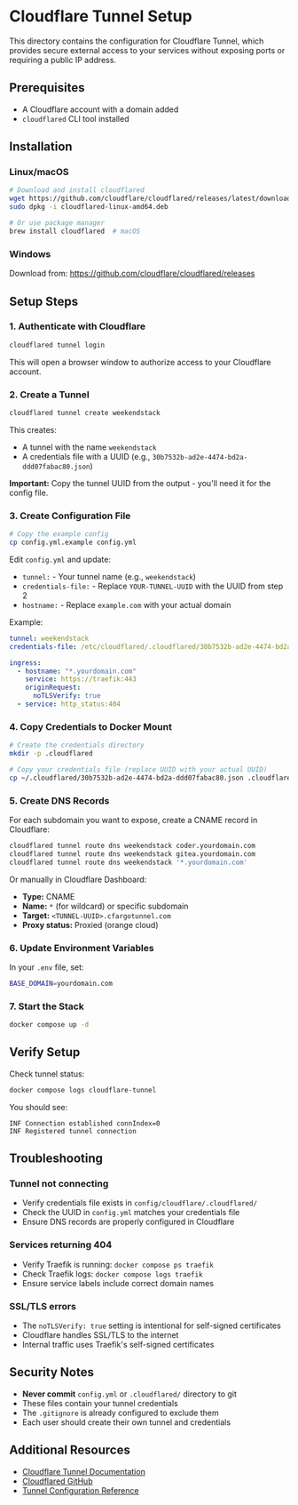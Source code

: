 # Cloudflare Tunnel Setup

This directory contains the configuration for Cloudflare Tunnel, which provides secure external access to your services without exposing ports or requiring a public IP address.

## Prerequisites

- A Cloudflare account with a domain added
- `cloudflared` CLI tool installed

## Installation

### Linux/macOS
```bash
# Download and install cloudflared
wget https://github.com/cloudflare/cloudflared/releases/latest/download/cloudflared-linux-amd64.deb
sudo dpkg -i cloudflared-linux-amd64.deb

# Or use package manager
brew install cloudflared  # macOS
```

### Windows
Download from: https://github.com/cloudflare/cloudflared/releases

## Setup Steps

### 1. Authenticate with Cloudflare
```bash
cloudflared tunnel login
```
This will open a browser window to authorize access to your Cloudflare account.

### 2. Create a Tunnel
```bash
cloudflared tunnel create weekendstack
```
This creates:
- A tunnel with the name `weekendstack`
- A credentials file with a UUID (e.g., `30b7532b-ad2e-4474-bd2a-ddd07fabac80.json`)

**Important:** Copy the tunnel UUID from the output - you'll need it for the config file.

### 3. Create Configuration File
```bash
# Copy the example config
cp config.yml.example config.yml
```

Edit `config.yml` and update:
- `tunnel:` - Your tunnel name (e.g., `weekendstack`)
- `credentials-file:` - Replace `YOUR-TUNNEL-UUID` with the UUID from step 2
- `hostname:` - Replace `example.com` with your actual domain

Example:
```yaml
tunnel: weekendstack
credentials-file: /etc/cloudflared/.cloudflared/30b7532b-ad2e-4474-bd2a-ddd07fabac80.json

ingress:
  - hostname: "*.yourdomain.com"
    service: https://traefik:443
    originRequest:
      noTLSVerify: true
  - service: http_status:404
```

### 4. Copy Credentials to Docker Mount
```bash
# Create the credentials directory
mkdir -p .cloudflared

# Copy your credentials file (replace UUID with your actual UUID)
cp ~/.cloudflared/30b7532b-ad2e-4474-bd2a-ddd07fabac80.json .cloudflared/
```

### 5. Create DNS Records
For each subdomain you want to expose, create a CNAME record in Cloudflare:

```bash
cloudflared tunnel route dns weekendstack coder.yourdomain.com
cloudflared tunnel route dns weekendstack gitea.yourdomain.com
cloudflared tunnel route dns weekendstack '*.yourdomain.com'
```

Or manually in Cloudflare Dashboard:
- **Type:** CNAME
- **Name:** `*` (for wildcard) or specific subdomain
- **Target:** `<TUNNEL-UUID>.cfargotunnel.com`
- **Proxy status:** Proxied (orange cloud)

### 6. Update Environment Variables
In your `.env` file, set:
```bash
BASE_DOMAIN=yourdomain.com
```

### 7. Start the Stack
```bash
docker compose up -d
```

## Verify Setup

Check tunnel status:
```bash
docker compose logs cloudflare-tunnel
```

You should see:
```
INF Connection established connIndex=0
INF Registered tunnel connection
```

## Troubleshooting

### Tunnel not connecting
- Verify credentials file exists in `config/cloudflare/.cloudflared/`
- Check the UUID in `config.yml` matches your credentials file
- Ensure DNS records are properly configured in Cloudflare

### Services returning 404
- Verify Traefik is running: `docker compose ps traefik`
- Check Traefik logs: `docker compose logs traefik`
- Ensure service labels include correct domain names

### SSL/TLS errors
- The `noTLSVerify: true` setting is intentional for self-signed certificates
- Cloudflare handles SSL/TLS to the internet
- Internal traffic uses Traefik's self-signed certificates

## Security Notes

- **Never commit** `config.yml` or `.cloudflared/` directory to git
- These files contain your tunnel credentials
- The `.gitignore` is already configured to exclude them
- Each user should create their own tunnel and credentials

## Additional Resources

- [Cloudflare Tunnel Documentation](https://developers.cloudflare.com/cloudflare-one/connections/connect-apps/)
- [Cloudflared GitHub](https://github.com/cloudflare/cloudflared)
- [Tunnel Configuration Reference](https://developers.cloudflare.com/cloudflare-one/connections/connect-apps/configuration/)
